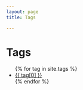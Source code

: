 ```yaml
---
layout: page
title: Tags 

---
```


<div class="page-content wc-container">
	<div class="post">
		<h1>Tags</h1>  
		<ul>
			{% for tag in site.tags %}
			<li class="sideBarTags"><a href="{{site.baseurl}}/tag/{{ tag[0] }}">{{ tag[0] }}</a></li>
			{% endfor %}
		</ul>
	</div>
</div>